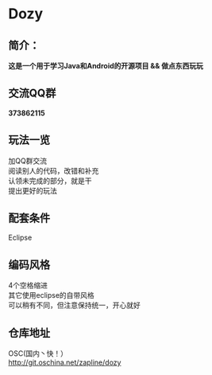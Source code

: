 Dozy
========

简介：
--------------------------------
<b>这是一个用于学习Java和Android的开源项目 && 做点东西玩玩</b>  

交流QQ群
--------------------------------
<b>373862115</b>

玩法一览
--------------------------------
加QQ群交流  
阅读别人的代码，改错和补充  
认领未完成的部分，就是干  
提出更好的玩法  

配套条件
--------------------------------
Eclipse  


编码风格
--------------------------------
4个空格缩进  
其它使用eclipse的自带风格  
可以稍有不同，但注意保持统一，开心就好  

仓库地址
--------------------------------
OSC(国内丶快！）  
<http://git.oschina.net/zapline/dozy>  
